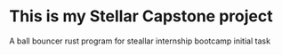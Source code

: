 # This is my Stellar Capstone project
A ball bouncer rust program for steallar internship bootcamp initial task
